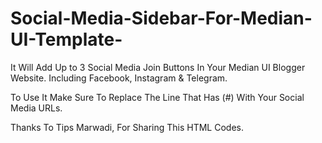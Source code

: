 # Social-Media-Sidebar-For-Median-UI-Template-
It Will Add Up to 3 Social Media Join Buttons In Your Median UI Blogger Website. Including Facebook, Instagram &amp; Telegram.

To Use It Make Sure To Replace The Line That Has (#) With Your Social Media URLs.

Thanks To Tips Marwadi, For Sharing This HTML Codes.
